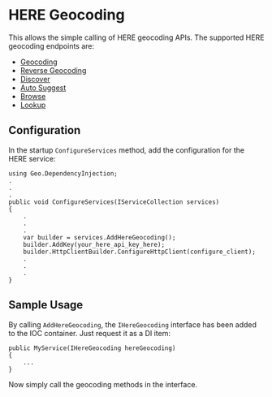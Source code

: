 # HERE Geocoding

This allows the simple calling of HERE geocoding APIs. The supported HERE geocoding endpoints are:
- [Geocoding](https://developer.here.com/documentation/geocoding-search-api/dev_guide/topics/endpoint-geocode-brief.html)
- [Reverse Geocoding](https://developer.here.com/documentation/geocoding-search-api/dev_guide/topics/endpoint-reverse-geocode-brief.html)
- [Discover](https://developer.here.com/documentation/geocoding-search-api/dev_guide/topics/endpoint-discover-brief.html)
- [Auto Suggest](https://developer.here.com/documentation/geocoding-search-api/dev_guide/topics/endpoint-autosuggest-brief.html)
- [Browse](https://developer.here.com/documentation/geocoding-search-api/dev_guide/topics/endpoint-browse-brief.html)
- [Lookup](https://developer.here.com/documentation/geocoding-search-api/dev_guide/topics/endpoint-lookup-brief.html)

## Configuration

In the startup `ConfigureServices` method, add the configuration for the HERE service:
```
using Geo.DependencyInjection;
.
.
.
public void ConfigureServices(IServiceCollection services)
{
    .
    .
    .
    var builder = services.AddHereGeocoding();
    builder.AddKey(your_here_api_key_here);
    builder.HttpClientBuilder.ConfigureHttpClient(configure_client);
    .
    .
    .
}
```

## Sample Usage

By calling `AddHereGeocoding`, the `IHereGeocoding` interface has been added to the IOC container. Just request it as a DI item:
```
public MyService(IHereGeocoding hereGeocoding)
{
    ...
}
```

Now simply call the geocoding methods in the interface.
